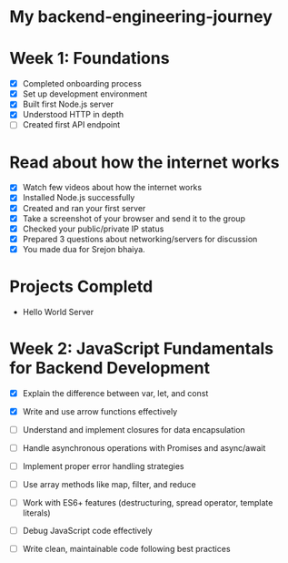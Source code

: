 # My backend-engineering-journey
# Week 1: Foundations
- [x] Completed onboarding process  
- [x] Set up development environment  
- [x] Built first Node.js server  
- [x] Understood HTTP in depth  
- [ ] Created first API endpoint

#  Read about how the internet works
- [x] Watch few videos about how the internet works
- [x] Installed Node.js successfully
- [x] Created and ran your first server
- [x] Take a screenshot of your browser and send it to the group
- [x] Checked your public/private IP status
- [x] Prepared 3 questions about networking/servers for discussion
- [x] You made dua for Srejon bhaiya.

# Projects Completd
- Hello World Server

# Week 2: JavaScript Fundamentals for Backend Development

- [x] Explain the difference between var, let, and const
- [x] Write and use arrow functions effectively
- [ ] Understand and implement closures for data encapsulation
- [ ] Handle asynchronous operations with Promises and async/await
- [ ] Implement proper error handling strategies
- [ ] Use array methods like map, filter, and reduce
- [ ] Work with ES6+ features (destructuring, spread operator, template literals)
- [ ] Debug JavaScript code effectively
- [ ] Write clean, maintainable code following best practices

